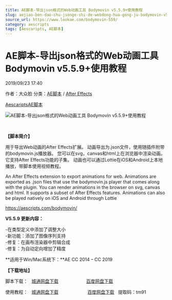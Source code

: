 ```yaml
---
title: AE脚本-导出json格式的Web动画工具 Bodymovin v5.5.9+使用教程
slug: aejiao-ben-dao-chu-jsonge-shi-de-webdong-hua-gong-ju-bodymovin-v5-5-9-shi-yong-jiao-cheng
source_url: https://www.lookae.com/bodymovin-559/
category: aescripts
tags: [Aescaripts, AE脚本]
---
```

# AE脚本-导出json格式的Web动画工具 Bodymovin v5.5.9+使用教程

2019/09/23 17:40

作者：大众脸
分类：[AE脚本](https://www.lookae.com/after-effects/aescripts/) / [After Effects](https://www.lookae.com/after-effects/)

[Aescaripts](https://www.lookae.com/tag/aescaripts/)[AE脚本](https://www.lookae.com/tag/ae%e8%84%9a%e6%9c%ac/)

![AE脚本-导出json格式的Web动画工具 Bodymovin v5.5.9+使用教程](https://www.lookae.com/wp-content/uploads/2019/04/Bodymovin.jpg "AE脚本-导出json格式的Web动画工具 Bodymovin v5.5.9+使用教程-LookAE.com")

﻿

**【脚本简介】**

用于导出Web动画的After Effects扩展。 动画导出为.json文件，使用随插件附带的bodymovin.js播放器。 您可以在svg，canvas和html上在浏览器中渲染动画。 它支持After Effects功能的子集。 动画也可以通过Lottie在iOS和Android上本地播放，带脚本使用视频教程。

An After Effects extension to export animations for web. Animations are exported as .json files that use the bodymovin.js player that comes along with the plugin. You can render animations in the browser on svg, canvas and html. It supports a subset of After Effects features. Animations can also be played natively on iOS and Android through Lottie

https://aescripts.com/bodymovin/

**V5.5.9 更新内容：**

-在类型定义中添加了调整大小  
-新功能：添加了图像序列支持  
-修复：在画布渲染器中剪辑合成  
-修复：为自动定向增加了精度

**适用于Win/Mac系统下：**AE CC 2014 – CC 2019

**【下载地址】**

脚本下载：   [城通网盘下载](https://tc5.us/file/680462-399150083)                      [百度网盘下载](https://pan.baidu.com/s/14LArhaMCKcrRKl69133kjA)

使用教程：   [城通网盘下载](https://lookae.ctfile.com/fs/680462-382843706)                       [百度网盘下载](https://pan.baidu.com/s/1qGkQJb27DRqeeOMZ-73uKg)   提取码：tm91
